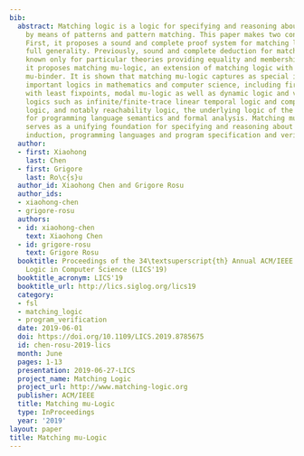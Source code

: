 ```yaml
---
bib:
  abstract: Matching logic is a logic for specifying and reasoning about structure
    by means of patterns and pattern matching. This paper makes two contributions.
    First, it proposes a sound and complete proof system for matching logic in its
    full generality. Previously, sound and complete deduction for matching logic was
    known only for particular theories providing equality and membership. Second,
    it proposes matching mu-logic, an extension of matching logic with a least fixpoint
    mu-binder. It is shown that matching mu-logic captures as special instances many
    important logics in mathematics and computer science, including first-order logic
    with least fixpoints, modal mu-logic as well as dynamic logic and various temporal
    logics such as infinite/finite-trace linear temporal logic and computation tree
    logic, and notably reachability logic, the underlying logic of the K framework
    for programming language semantics and formal analysis. Matching mu-logic therefore
    serves as a unifying foundation for specifying and reasoning about fixpoints and
    induction, programming languages and program specification and verification.
  author:
  - first: Xiaohong
    last: Chen
  - first: Grigore
    last: Ro\c{s}u
  author_id: Xiaohong Chen and Grigore Rosu
  author_ids:
  - xiaohong-chen
  - grigore-rosu
  authors:
  - id: xiaohong-chen
    text: Xiaohong Chen
  - id: grigore-rosu
    text: Grigore Rosu
  booktitle: Proceedings of the 34\textsuperscript{th} Annual ACM/IEEE Symposium on
    Logic in Computer Science (LICS'19)
  booktitle_acronym: LICS'19
  booktitle_url: http://lics.siglog.org/lics19
  category:
  - fsl
  - matching_logic
  - program_verification
  date: 2019-06-01
  doi: https://doi.org/10.1109/LICS.2019.8785675
  id: chen-rosu-2019-lics
  month: June
  pages: 1-13
  presentation: 2019-06-27-LICS
  project_name: Matching Logic
  project_url: http://www.matching-logic.org
  publisher: ACM/IEEE
  title: Matching mu-Logic
  type: InProceedings
  year: '2019'
layout: paper
title: Matching mu-Logic
---
```

